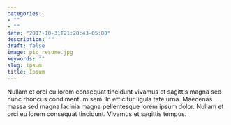 ```yaml
---
categories:
- ""
- ""
date: "2017-10-31T21:28:43-05:00"
description: ""
draft: false
image: pic_resume.jpg
keywords: ""
slug: ipsum
title: Ipsum
---
```


Nullam et orci eu lorem consequat tincidunt vivamus et sagittis magna sed nunc rhoncus condimentum sem. In efficitur ligula tate urna. Maecenas massa sed magna lacinia magna pellentesque lorem ipsum dolor. Nullam et orci eu lorem consequat tincidunt. Vivamus et sagittis tempus.